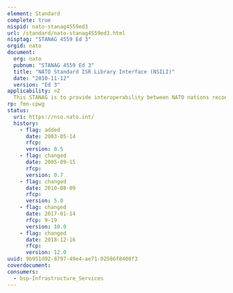 ```yaml
---
element: Standard
complete: true
nispid: nato-stanag4559ed3
url: /standard/nato-stanag4559ed3.html
nisptag: "STANAG 4559 Ed 3"
orgid: nato
document:
  org: nato
  pubnum: "STANAG 4559 Ed 3"
  title: "NATO Standard ISR Library Interface (NSILI)"
  date: "2010-11-12"
  version: "Ed 3"
applicability: >2
  This STANAG is to provide interoperability between NATO nations reconnaissance databases and product libraries by defining an interoperable interface to each nations? image library systems, without altering the internal architecture each individual system. This STANAG standardizes on the commands that pass back and forth between database systems and the clients as well as the parameters that can be used to search for a particular image in a remote database (e.g. date, time, and location).The interface relies on facilities and services to collaborate database request, reports and orders. The STANAG does not cover the delivery of the requested images to the requestor. It does recommend that products be delivered in STANAG 4545 format.
rp: fmn-cpwg
status:
  uri: https://nso.nato.int/
  history: 
    - flag: added
      date: 2003-05-14
      rfcp: 
      version: 0.5
    - flag: changed
      date: 2005-09-15
      rfcp: 
      version: 0.7
    - flag: changed
      date: 2010-08-09
      rfcp: 
      version: 5.0
    - flag: changed
      date: 2017-01-14
      rfcp: 9-19
      version: 10.0
    - flag: changed
      date: 2018-12-16
      rfcp: 
      version: 12.0
uuid: 9b951d92-8797-49e4-ae71-02586f8400f3
coverdocument:
consumers:
  - bsp-Infrastructure_Services
---
```

